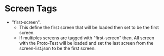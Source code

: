 # Screen Tags

- "first-screen".
  - This define the first screen that will be loaded then set to be the first screen. 
  - If multiples screens are tagged with "first-screen" then, All screen with the Proto-Test will be loaded and set the last screen from the screen-list.json to be the first screen.   
